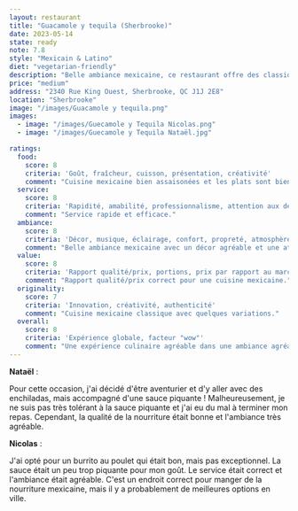 ```yaml
---
layout: restaurant
title: "Guacamole y tequila (Sherbrooke)"
date: 2023-05-14
state: ready
note: 7.8
style: "Mexicain & Latino"
diet: "vegetarian-friendly"
description: "Belle ambiance mexicaine, ce restaurant offre des classiques mexicains ainsi qu'une grande variété de cocktails."
price: "medium"
address: "2340 Rue King Ouest, Sherbrooke, QC J1J 2E8"
location: "Sherbrooke"
image: "/images/Guacamole y tequila.png"
images:
  - image: "/images/Guecamole y Tequila Nicolas.png"
  - image: "/images/Guecamole y Tequila Nataël.jpg"

ratings:
  food:
    score: 8
    criteria: 'Goût, fraîcheur, cuisson, présentation, créativité'
    comment: "Cuisine mexicaine bien assaisonées et les plats sont bien présentés."
  service:
    score: 8
    criteria: 'Rapidité, amabilité, professionnalisme, attention aux détails'
    comment: "Service rapide et efficace."
  ambiance:
    score: 8
    criteria: 'Décor, musique, éclairage, confort, propreté, atmosphère générale'
    comment: "Belle ambiance mexicaine avec un décor agréable et une atmosphère conviviale."
  value:
    score: 8
    criteria: 'Rapport qualité/prix, portions, prix par rapport au marché'
    comment: "Rapport qualité/prix correct pour une cuisine mexicaine."
  originality:
    score: 7
    criteria: 'Innovation, créativité, authenticité'
    comment: "Cuisine mexicaine classique avec quelques variations."
  overall:
    score: 8
    criteria: 'Expérience globale, facteur "wow"'
    comment: "Une expérience culinaire agréable dans une ambiance agréable."
---
```




<strong>Nataël</strong> :

Pour cette occasion, j'ai décidé d'être aventurier et d'y aller avec des enchiladas, mais accompagné d'une sauce piquante ! Malheureusement, je ne suis pas très tolérant à la sauce piquante et j'ai eu du mal à terminer mon repas. Cependant, la qualité de la nourriture était bonne et l'ambiance très agréable.

<strong>Nicolas</strong> :

J'ai opté pour un burrito au poulet qui était bon, mais pas exceptionnel. La sauce était un peu trop piquante pour mon goût. Le service était correct et l'ambiance était agréable. C'est un endroit correct pour manger de la nourriture mexicaine, mais il y a probablement de meilleures options en ville.